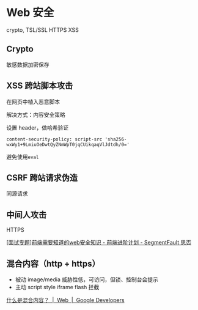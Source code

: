 # Web 安全
crypto, TSL/SSL HTTPS XSS

## Crypto
敏感数据加密保存

## XSS 跨站脚本攻击
在网页中植入恶意脚本

解决方式：内容安全策略

设置 header，做哈希验证
```
content-security-policy: script-src 'sha256-wxWy1+9LmiuOeDwtQyZNmWpT0jqCUikqaqVlJdtdh/0='
```
避免使用`eval`

## CSRF 跨站请求伪造
同源请求

## 中间人攻击
HTTPS

[[面试专题]前端需要知道的web安全知识 - 前端进阶计划 - SegmentFault 思否](https://segmentfault.com/a/1190000010913697#articleHeader5)

## 混合内容（http + https）
- 被动 image/media  威胁性低，可访问，但锁、控制台会提示
- 主动 script style iframe flash  拦截

[什么是混合内容？  |  Web  |  Google Developers](https://developers.google.com/web/fundamentals/security/prevent-mixed-content/what-is-mixed-content)
